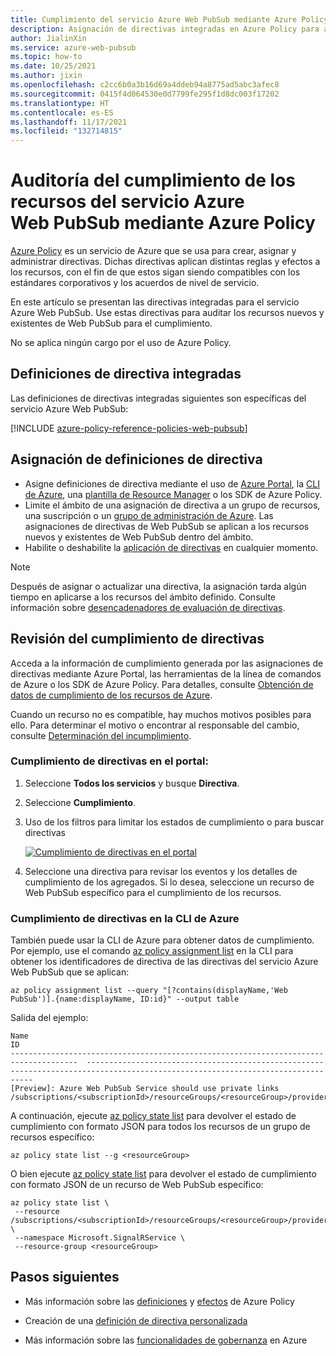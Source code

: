 ```yaml
---
title: Cumplimiento del servicio Azure Web PubSub mediante Azure Policy
description: Asignación de directivas integradas en Azure Policy para auditar el cumplimiento de los recursos del servicio Azure Web PubSub.
author: JialinXin
ms.service: azure-web-pubsub
ms.topic: how-to
ms.date: 10/25/2021
ms.author: jixin
ms.openlocfilehash: c2cc6b0a3b16d69a4ddeb94a8775ad5abc3afec8
ms.sourcegitcommit: 0415f4d064530e0d7799fe295f1d8dc003f17202
ms.translationtype: HT
ms.contentlocale: es-ES
ms.lasthandoff: 11/17/2021
ms.locfileid: "132714815"
---
```

# <a name="audit-compliance-of-azure-web-pubsub-service-resources-using-azure-policy"></a>Auditoría del cumplimiento de los recursos del servicio Azure Web PubSub mediante Azure Policy

[Azure Policy](../governance/policy/overview.md) es un servicio de Azure que se usa para crear, asignar y administrar directivas. Dichas directivas aplican distintas reglas y efectos a los recursos, con el fin de que estos sigan siendo compatibles con los estándares corporativos y los acuerdos de nivel de servicio.

En este artículo se presentan las directivas integradas para el servicio Azure Web PubSub. Use estas directivas para auditar los recursos nuevos y existentes de Web PubSub para el cumplimiento.

No se aplica ningún cargo por el uso de Azure Policy.

## <a name="built-in-policy-definitions"></a>Definiciones de directiva integradas

Las definiciones de directivas integradas siguientes son específicas del servicio Azure Web PubSub:

[!INCLUDE [azure-policy-reference-policies-web-pubsub](../../includes/policy/reference/bycat/policies-web-pubsub.md)]

## <a name="assign-policy-definitions"></a>Asignación de definiciones de directiva

* Asigne definiciones de directiva mediante el uso de [Azure Portal](../governance/policy/assign-policy-portal.md), la [CLI de Azure](../governance/policy/assign-policy-azurecli.md), una [plantilla de Resource Manager](../governance/policy/assign-policy-template.md) o los SDK de Azure Policy.
* Limite el ámbito de una asignación de directiva a un grupo de recursos, una suscripción o un [grupo de administración de Azure](../governance/management-groups/overview.md). Las asignaciones de directivas de Web PubSub se aplican a los recursos nuevos y existentes de Web PubSub dentro del ámbito.
* Habilite o deshabilite la [aplicación de directivas](../governance/policy/concepts/assignment-structure.md#enforcement-mode) en cualquier momento.

> [!NOTE]
> Después de asignar o actualizar una directiva, la asignación tarda algún tiempo en aplicarse a los recursos del ámbito definido. Consulte información sobre [desencadenadores de evaluación de directivas](../governance/policy/how-to/get-compliance-data.md#evaluation-triggers).

## <a name="review-policy-compliance"></a>Revisión del cumplimiento de directivas

Acceda a la información de cumplimiento generada por las asignaciones de directivas mediante Azure Portal, las herramientas de la línea de comandos de Azure o los SDK de Azure Policy. Para detalles, consulte [Obtención de datos de cumplimiento de los recursos de Azure](../governance/policy/how-to/get-compliance-data.md).

Cuando un recurso no es compatible, hay muchos motivos posibles para ello. Para determinar el motivo o encontrar al responsable del cambio, consulte [Determinación del incumplimiento](../governance/policy/how-to/determine-non-compliance.md).

### <a name="policy-compliance-in-the-portal"></a>Cumplimiento de directivas en el portal:

1. Seleccione **Todos los servicios** y busque **Directiva**.
1. Seleccione **Cumplimiento**.
1. Uso de los filtros para limitar los estados de cumplimiento o para buscar directivas
   
    [ ![Cumplimiento de directivas en el portal](./media/howto-monitor-azure-policy/azure-policy-compliance.png) ](./media/howto-monitor-azure-policy/azure-policy-compliance.png#lightbox)
2. Seleccione una directiva para revisar los eventos y los detalles de cumplimiento de los agregados. Si lo desea, seleccione un recurso de Web PubSub específico para el cumplimiento de los recursos.

### <a name="policy-compliance-in-the-azure-cli"></a>Cumplimiento de directivas en la CLI de Azure

También puede usar la CLI de Azure para obtener datos de cumplimiento. Por ejemplo, use el comando [az policy assignment list](/cli/azure/policy/assignment#az_policy_assignment_list) en la CLI para obtener los identificadores de directiva de las directivas del servicio Azure Web PubSub que se aplican:

```azurecli
az policy assignment list --query "[?contains(displayName,'Web PubSub')].{name:displayName, ID:id}" --output table
```

Salida del ejemplo:

```
Name                                                                                   ID
-------------------------------------------------------------------------------------  --------------------------------------------------------------------------------------------------------------------------------
[Preview]: Azure Web PubSub Service should use private links  /subscriptions/<subscriptionId>/resourceGroups/<resourceGroup>/providers/Microsoft.Authorization/policyAssignments/<assignmentId>
```

A continuación, ejecute [az policy state list](/cli/azure/policy/state#az_policy_state_list) para devolver el estado de cumplimiento con formato JSON para todos los recursos de un grupo de recursos específico:

```azurecli
az policy state list --g <resourceGroup>
```

O bien ejecute [az policy state list](/cli/azure/policy/state#az_policy_state_list) para devolver el estado de cumplimiento con formato JSON de un recurso de Web PubSub específico:

```azurecli
az policy state list \
 --resource /subscriptions/<subscriptionId>/resourceGroups/<resourceGroup>/providers/Microsoft.SignalRService/WebPubSub/<resourceName> \
 --namespace Microsoft.SignalRService \
 --resource-group <resourceGroup>
```

## <a name="next-steps"></a>Pasos siguientes

* Más información sobre las [definiciones](../governance/policy/concepts/definition-structure.md) y [efectos](../governance/policy/concepts/effects.md) de Azure Policy

* Creación de una [definición de directiva personalizada](../governance/policy/tutorials/create-custom-policy-definition.md)

* Más información sobre las [funcionalidades de gobernanza](../governance/index.yml) en Azure


<!-- LINKS - External -->
[terms-of-use]: https://azure.microsoft.com/support/legal/preview-supplemental-terms/